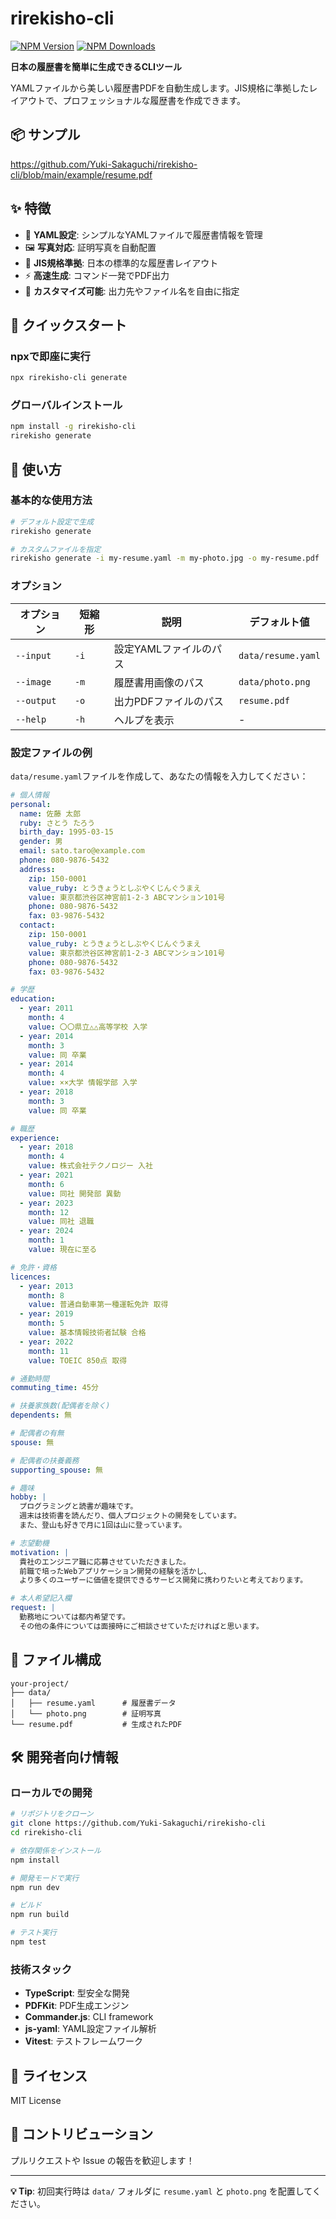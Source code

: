 # rirekisho-cli

<a href="https://www.npmjs.com/package/rirekisho-cli" target="_blank"><img alt="NPM Version" src="https://img.shields.io/npm/v/rirekisho-cli" /></a>
<a href="https://www.npmcharts.com/compare/rirekisho-cli?minimal=true" target="_blank"><img alt="NPM Downloads" src="https://img.shields.io/npm/d18m/rirekisho-cli" /></a>

**日本の履歴書を簡単に生成できるCLIツール**

YAMLファイルから美しい履歴書PDFを自動生成します。JIS規格に準拠したレイアウトで、プロフェッショナルな履歴書を作成できます。

## 📦 サンプル

https://github.com/Yuki-Sakaguchi/rirekisho-cli/blob/main/example/resume.pdf

## ✨ 特徴

- 📝 **YAML設定**: シンプルなYAMLファイルで履歴書情報を管理
- 🖼️ **写真対応**: 証明写真を自動配置
- 📐 **JIS規格準拠**: 日本の標準的な履歴書レイアウト
- ⚡ **高速生成**: コマンド一発でPDF出力
- 🔧 **カスタマイズ可能**: 出力先やファイル名を自由に指定

## 🚀 クイックスタート

### npxで即座に実行

```bash
npx rirekisho-cli generate
```

### グローバルインストール

```bash
npm install -g rirekisho-cli
rirekisho generate
```

## 📖 使い方

### 基本的な使用方法

```bash
# デフォルト設定で生成
rirekisho generate

# カスタムファイルを指定
rirekisho generate -i my-resume.yaml -m my-photo.jpg -o my-resume.pdf
```

### オプション

| オプション | 短縮形 | 説明 | デフォルト値 |
|-----------|--------|------|-------------|
| `--input` | `-i` | 設定YAMLファイルのパス | `data/resume.yaml` |
| `--image` | `-m` | 履歴書用画像のパス | `data/photo.png` |
| `--output` | `-o` | 出力PDFファイルのパス | `resume.pdf` |
| `--help` | `-h` | ヘルプを表示 | - |

### 設定ファイルの例

`data/resume.yaml`ファイルを作成して、あなたの情報を入力してください：

```yaml
# 個人情報
personal:
  name: 佐藤 太郎
  ruby: さとう たろう
  birth_day: 1995-03-15
  gender: 男
  email: sato.taro@example.com
  phone: 080-9876-5432
  address:
    zip: 150-0001
    value_ruby: とうきょうとしぶやくじんぐうまえ
    value: 東京都渋谷区神宮前1-2-3 ABCマンション101号
    phone: 080-9876-5432
    fax: 03-9876-5432
  contact:
    zip: 150-0001
    value_ruby: とうきょうとしぶやくじんぐうまえ
    value: 東京都渋谷区神宮前1-2-3 ABCマンション101号
    phone: 080-9876-5432
    fax: 03-9876-5432

# 学歴
education:
  - year: 2011
    month: 4
    value: 〇〇県立△△高等学校 入学
  - year: 2014
    month: 3
    value: 同 卒業
  - year: 2014
    month: 4
    value: ××大学 情報学部 入学
  - year: 2018
    month: 3
    value: 同 卒業

# 職歴
experience:
  - year: 2018
    month: 4
    value: 株式会社テクノロジー 入社
  - year: 2021
    month: 6
    value: 同社 開発部 異動
  - year: 2023
    month: 12
    value: 同社 退職
  - year: 2024
    month: 1
    value: 現在に至る

# 免許・資格
licences:
  - year: 2013
    month: 8
    value: 普通自動車第一種運転免許 取得
  - year: 2019
    month: 5
    value: 基本情報技術者試験 合格
  - year: 2022
    month: 11
    value: TOEIC 850点 取得

# 通勤時間
commuting_time: 45分

# 扶養家族数(配偶者を除く)
dependents: 無

# 配偶者の有無
spouse: 無

# 配偶者の扶養義務
supporting_spouse: 無

# 趣味
hobby: |
  プログラミングと読書が趣味です。
  週末は技術書を読んだり、個人プロジェクトの開発をしています。
  また、登山も好きで月に1回は山に登っています。

# 志望動機
motivation: |
  貴社のエンジニア職に応募させていただきました。
  前職で培ったWebアプリケーション開発の経験を活かし、
  より多くのユーザーに価値を提供できるサービス開発に携わりたいと考えております。

# 本人希望記入欄
request: |
  勤務地については都内希望です。
  その他の条件については面接時にご相談させていただければと思います。
```

## 📁 ファイル構成

```
your-project/
├── data/
│   ├── resume.yaml      # 履歴書データ
│   └── photo.png        # 証明写真
└── resume.pdf           # 生成されたPDF
```

## 🛠️ 開発者向け情報

### ローカルでの開発

```bash
# リポジトリをクローン
git clone https://github.com/Yuki-Sakaguchi/rirekisho-cli
cd rirekisho-cli

# 依存関係をインストール
npm install

# 開発モードで実行
npm run dev

# ビルド
npm run build

# テスト実行
npm test
```

### 技術スタック

- **TypeScript**: 型安全な開発
- **PDFKit**: PDF生成エンジン
- **Commander.js**: CLI framework
- **js-yaml**: YAML設定ファイル解析
- **Vitest**: テストフレームワーク

## 📝 ライセンス

MIT License

## 🤝 コントリビューション

プルリクエストや Issue の報告を歓迎します！

---

**💡 Tip**: 初回実行時は `data/` フォルダに `resume.yaml` と `photo.png` を配置してください。
